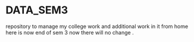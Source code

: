 # DATA_SEM3
repository to manage my college work and additional work in it from home
here is now end of sem 3 now there will no change .
